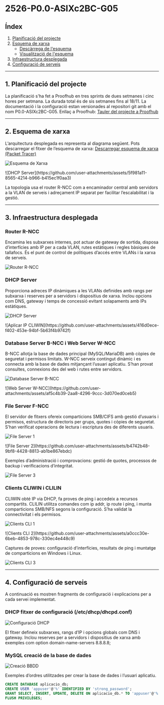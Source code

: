 # 2526-P0.0-ASIXc2BC-G05

## Índex

1. [Planificació del projecte](#planificació-del-projecte)
2. [Esquema de xarxa](#esquema-de-xarxa)
    - [Descàrrega de l'esquema](#descàrrega-de-lesquema)
    - [Visualització de l'esquema](#visualització-de-lesquema)
3. [Infraestructura desplegada](#infraestructura-desplegada)
4. [Configuració de serveis](#configuració-de-serveis)

---

## 1. Planificació del projecte

La planificació s'ha fet a Proofhub en tres sprints de dues setmanes i cinc hores per setmana. La durada total és de sis setmanes fins al 18/11. La documentació i la configuració estan versionades al repositori git amb el nom P0.0-ASIXc2BC-G05. Enllaç a Proofhub: [Tauler del projecte a Proofhub](https://itecbcn.proofhub.com/bapplite/#app/todos/project-9335566085/list-269936034851)

---

## 2. Esquema de xarxa

L’arquitectura desplegada es representa al diagrama següent. Pots descarregar el fitxer de l’esquema de xarxa: [Descarregar esquema de xarxa (Packet Tracer)](https://drive.google.com/file/d/1atEO0mJYaNl4XfbM8BtlbaUDIN4p2D8S/view?usp=sharing)

![Esquema de Xarxa](https://github.com/user-attachments/assets/12fdae6a-c0b8-4ae6-8dcf-2a22dcaad1b4)
</div>
![DHCP Server](https://github.com/user-attachments/assets/5f981a11-8565-4214-b966-b415ec1f0aa3)
</div>

La topologia usa el router R-NCC com a encaminador central amb servidors a la VLAN de serveis i adreçament IP separat per facilitar l’escalabilitat i la gestió.

---

## 3. Infraestructura desplegada

### Router R-NCC

Encamina les subxarxes internes, pot actuar de gateway de sortida, disposa d’interfícies amb IP per a cada VLAN, rutes estàtiques i regles bàsiques de tallafocs. És el punt de control de polítiques d’accés entre VLANs i la xarxa de serveis.

![Router R-NCC](https://github.com/user-attachments/assets/placeholder-router.png)
</div>

### DHCP Server

Proporciona adreces IP dinàmiques a les VLANs definides amb rangs per subxarxa i reserves per a servidors i dispositius de xarxa. Inclou opcions com DNS, gateway i temps de concessió evitant solapaments amb IPs estàtiques.

![DHCP Server](https://github.com/user-attachments/assets/5f981a11-8565-4214-b966-b415ec1f0aa3)
</div>
![Aplicar IP CLIWIN](https://github.com/user-attachments/assets/416d0ece-f402-453e-94bf-5b63f4b9742f)
</div>

### Database Server B-NCC i Web Server W-NCC

B-NCC allotja la base de dades principal (MySQL/MariaDB) amb còpies de seguretat i permisos limitats. W-NCC serveix contingut dinàmic i es connecta amb la base de dades mitjançant l’usuari aplicatiu. S’han provat consultes, connexions des del web i rutes entre servidors.

![Database Server B-NCC](https://github.com/user-attachments/assets/91df8564-9cf4-4e05-aa68-cafbcc95e472)
</div>
![Web Server W-NCC](https://github.com/user-attachments/assets/af5c4b39-2aa8-4296-9ccc-3d070ed0ceb5)
</div>

### File Server F-NCC

El servidor de fitxers ofereix comparticions SMB/CIFS amb gestió d’usuaris i permisos, estructura de directoris per grups, quotes i còpies de seguretat. S’han verificat operacions de lectura i escriptura des de diferents usuaris.

![File Server 1](https://github.com/user-attachments/assets/211a4257-f1f7-44bf-867b-4d86b34adac8)
</div>
![File Server 2](https://github.com/user-attachments/assets/b4742b48-9bf8-4428-8813-ab1be867ebdc)
</div>

Exemples d’administració i comprovacions: gestió de quotes, processos de backup i verificacions d’integritat.

![File Server 3](https://github.com/user-attachments/assets/1bbe8d27-f2f8-4d51-90b4-1d4010cf4fb3)
</div>

### Clients CLIWIN i CLILIN

CLIWIN obté IP via DHCP, fa proves de ping i accedeix a recursos compartits. CLILIN utilitza comandes com ip addr, ip route i ping, i munta comparticions SMB/NFS segons la configuració. S’ha validat la connectivitat i els permisos.

![Clients CLI 1](https://github.com/user-attachments/assets/caf48c54-ff97-4b35-a357-fea9f64cbae5)
</div>
![Clients CLI 2](https://github.com/user-attachments/assets/a0ccc30e-6beb-4853-978c-330ec4e448c9)
</div>

Captures de proves: configuració d’interfícies, resultats de ping i muntatge de comparticions en Windows i Linux.

![Clients CLI 3](https://github.com/user-attachments/assets/6e622666-f19e-4617-b766-fc59e595a6a2)
</div>

---

## 4. Configuració de serveis

A continuació es mostren fragments de configuració i explicacions per a cada servei implementat.

### DHCP fitxer de configuració (/etc/dhcp/dhcpd.conf)

![Configuració DHCP](https://github.com/user-attachments/assets/a26df952-47a8-4a5e-9c8d-e798f4a00059)
</div>

El fitxer defineix subxarxes, rangs d’IP i opcions globals com DNS i gateway. Inclou reserves per a servidors i dispositius de xarxa amb exemples com option domain-name-servers 8.8.8.8;

### MySQL creació de la base de dades

![Creació BBDD](https://github.com/user-attachments/assets/9bc4d813-f384-4563-afff-7484127ffb04)
</div>

Exemples d’ordres utilitzades per crear la base de dades i l’usuari aplicatiu.

```sql
CREATE DATABASE aplicacio_db;
CREATE USER 'appuser'@'%' IDENTIFIED BY 'strong_password';
GRANT SELECT, INSERT, UPDATE, DELETE ON aplicacio_db.* TO 'appuser'@'%';
FLUSH PRIVILEGES;
```
